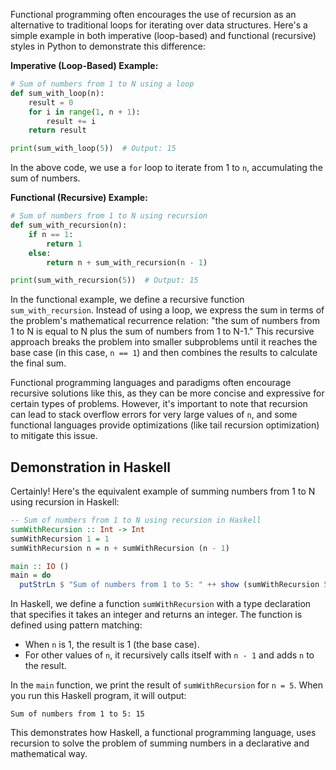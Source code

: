 
Functional programming often encourages the use of recursion as an alternative to traditional loops for iterating over data structures. Here's a simple example in both imperative (loop-based) and functional (recursive) styles in Python to demonstrate this difference:

**Imperative (Loop-Based) Example:**
```python
# Sum of numbers from 1 to N using a loop
def sum_with_loop(n):
    result = 0
    for i in range(1, n + 1):
        result += i
    return result

print(sum_with_loop(5))  # Output: 15
```

In the above code, we use a `for` loop to iterate from 1 to `n`, accumulating the sum of numbers.

**Functional (Recursive) Example:**
```python
# Sum of numbers from 1 to N using recursion
def sum_with_recursion(n):
    if n == 1:
        return 1
    else:
        return n + sum_with_recursion(n - 1)

print(sum_with_recursion(5))  # Output: 15
```

In the functional example, we define a recursive function `sum_with_recursion`. Instead of using a loop, we express the sum in terms of the problem's mathematical recurrence relation: "the sum of numbers from 1 to N is equal to N plus the sum of numbers from 1 to N-1." This recursive approach breaks the problem into smaller subproblems until it reaches the base case (in this case, `n == 1`) and then combines the results to calculate the final sum.

Functional programming languages and paradigms often encourage recursive solutions like this, as they can be more concise and expressive for certain types of problems. However, it's important to note that recursion can lead to stack overflow errors for very large values of `n`, and some functional languages provide optimizations (like tail recursion optimization) to mitigate this issue.

## Demonstration in Haskell
Certainly! Here's the equivalent example of summing numbers from 1 to N using recursion in Haskell:

```haskell
-- Sum of numbers from 1 to N using recursion in Haskell
sumWithRecursion :: Int -> Int
sumWithRecursion 1 = 1
sumWithRecursion n = n + sumWithRecursion (n - 1)

main :: IO ()
main = do
  putStrLn $ "Sum of numbers from 1 to 5: " ++ show (sumWithRecursion 5)
```

In Haskell, we define a function `sumWithRecursion` with a type declaration that specifies it takes an integer and returns an integer. The function is defined using pattern matching:

- When `n` is 1, the result is 1 (the base case).
- For other values of `n`, it recursively calls itself with `n - 1` and adds `n` to the result.

In the `main` function, we print the result of `sumWithRecursion` for `n = 5`. When you run this Haskell program, it will output:

```
Sum of numbers from 1 to 5: 15
```

This demonstrates how Haskell, a functional programming language, uses recursion to solve the problem of summing numbers in a declarative and mathematical way.

